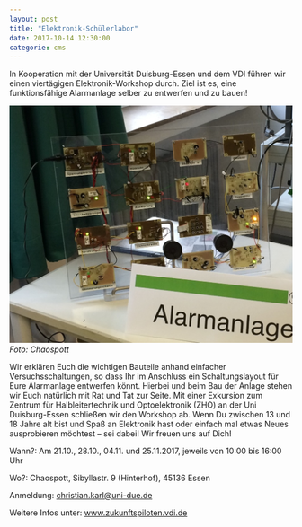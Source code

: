 ```yaml
---
layout: post
title: "Elektronik-Schülerlabor"
date: 2017-10-14 12:30:00
categorie: cms
---
```

In Kooperation mit der Universität Duisburg-Essen und dem VDI führen wir einen viertägigen Elektronik-Workshop durch. Ziel ist es, eine funktionsfähige Alarmanlage selber zu entwerfen und zu bauen!

![Quelle: Chaospott](/media/2017-10-14/schueler-labor-00.jpg)
*Foto: Chaospott*

Wir erklären Euch die wichtigen Bauteile anhand einfacher Versuchsschaltungen, so dass Ihr im Anschluss ein Schaltungslayout für Eure Alarmanlage entwerfen könnt. Hierbei und beim Bau der Anlage stehen wir Euch natürlich mit Rat und Tat zur Seite. Mit einer Exkursion zum Zentrum für Halbleitertechnik und Optoelektronik (ZHO) an der Uni Duisburg-Essen schließen wir den Workshop ab. Wenn Du zwischen 13 und 18 Jahre alt bist und Spaß an Elektronik hast oder einfach mal etwas Neues ausprobieren möchtest – sei dabei! Wir freuen uns auf Dich!

Wann?: Am 21.10., 28.10., 04.11. und 25.11.2017,
jeweils von 10:00 bis 16:00 Uhr

Wo?: Chaospott, Sibyllastr. 9 (Hinterhof),
45136 Essen 

Anmeldung: christian.karl@uni-due.de

Weitere Infos unter: www.zukunftspiloten.vdi.de